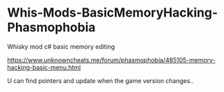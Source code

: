 # Whis-Mods-BasicMemoryHacking-Phasmophobia
Whisky mod c# basic memory editing

https://www.unknowncheats.me/forum/phasmophobia/485105-memory-hacking-basic-menu.html

U  can find pointers and update when the game version changes..
